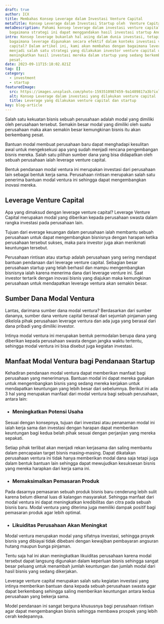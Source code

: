 ```yaml
---
draft: true
author: ICX
title: Membahas Konsep Leverage dalam Investasi Venture Capital
metaTitle: Konsep Leverage dalam Investasi Startup oleh  Venture Capital
metaDescription: Pahami konsep leverage dalam investasi venture capital dan
  bagaimana strategi ini dapat menggandakan hasil investasi startup Anda.
intro: Konsep leverage bukanlah hal asing dalam dunia investasi, tetapi
  bagaimana leverage digunakan secara efektif dalam konteks investasi venture
  capital? Dalam artikel ini, kami akan membahas dengan bagaimana leverage dapat
  menjadi salah satu strategi yang dilakukan investor venture capital untuk
  meningkatkan hasil investasi mereka dalam startup yang sedang berkembang
  pesat.
date: 2023-09-11T15:18:02.821Z
tag: []
category:
  - investment
  - startup
featuredImage:
  src: https://images.unsplash.com/photo-1593510987459-9a1489817a3b?ixlib=rb-4.0.3&ixid=M3wxMjA3fDB8MHxzZWFyY2h8MTJ8fGNhcGl0YWx8ZW58MHx8MHx8fDA%3D&auto=format&fit=crop&w=400&q=60
  alt: Konsep Leverage dalam investasi yang dilakukan venture capital
  title: Leverage yang dilakukan venture capital dan startup
key: blog-article
---
```

<!--StartFragment-->

Salah satu kekuatan bisnis sebuah perusahaan adalah modal yang dimiliki oleh perusahaan tersebut. Semakin besar modal yang dimiliki oleh suatu perusahaan maka akan semakin besar kemungkinan bisnis itu akan berkembang pesat. 

Bantuan modal membuat perusahaan baru dapat menghadapi kesulitan awal untuk mengeksekusi apa yang sudah menjadi rencana pengembangan bisnis mereka. Salah satu pilihan sumber dana yang bisa didapatkan oleh sebuah perusahaan ialah leverage venture capital. 

Bentuk pendanaan modal ventura ini merupakan investasi dari perusahaan lain sebagai bentuk kerja sama. Perusahaan rintisan merupakan salah satu penerima bantuan modal ventura ini sehingga dapat mengembangkan inovasi mereka.

## Leverage Venture Capital 

Apa yang dimaksud dengan leverage venture capital? Leverage Venture Capital merupakan modal yang diberikan kepada perusahaan swasta dalam rangka investasi pada perusahaan lain. 

Tujuan dari everage keuangan dalam perusahaan ialah membantu sebuah perusahaan untuk dapat mengembangkan bisnisnya dengan harapan ketika perusahaan tersebut sukses, maka para investor juga akan menikmati keuntungan tersebut.

Perusahaan rintisan atau startup adalah perusahaan yang sering mendapat bantuan pendanaan dari leverage venture capital. Sebagian besar perusahaan startup yang telah berhasil dan mampu mengembangkan bisnisnya ialah karena menerima dana dari leverage venture ini. Saat investor tertarik dengan inovasi bisnis yang diajukan maka kemungkinan perusahaan untuk mendapatkan leverage ventura akan semakin besar.

## Sumber Dana Modal Ventura

Lantas, darimana sumber dana modal ventura? Berdasarkan dari sumber dananya, sumber dana venture capital berasal dari sejumlah pinjaman yang dikelola pihak perusahaan leverage ventura dan ada juga yang berasal dari dana pribadi yang dimiliki investor. 

Intinya modal ventura ini merupakan bentuk permodalan berupa dana yang diberikan kepada perusahaan swasta dengan jangka waktu tertentu, sehingga modal ventura ini bisa disebut juga kegiatan investasi.

## Manfaat Modal Ventura bagi Pendanaan Startup

Kehadiran pendanaan modal ventura dapat memberikan manfaat bagi perusahaan yang menerimanya. Bantuan modal ini dapat mereka gunakan untuk mengembangkan bisnis yang sedang mereka kerjakan untuk mendapatkan keuntungan yang lebih besar dari sebelumnya. Berikut ini ada 3 hal yang merupakan manfaat dari modal ventura bagi sebuah perusahaan, antara lain:

* ### Meningkatkan Potensi Usaha

Sesuai dengan konsepnya, tujuan dari investasi atau penanaman modal ini ialah kerja sama dan investasi dengan harapan dapat memberikan keuntungan bagi kedua belah pihak sesuai dengan perjanjian yang mereka sepakati. 

Setiap pihak terlibat akan menjadi rekan kerjasama dan saling membantu dalam pencapaian target bisnis masing–masing. Dapat dikatakan perusahaan ventura ini tidak hanya memberikan modal dana saja tetapi juga dalam bentuk bantuan lain sehingga dapat mewujudkan kesuksesan bisnis yang mereka harapkan dari kerja sama ini.

* ### Memaksimalkan Pemasaran Produk

Pada dasarnya pemasaran sebuah produk bisnis baru cenderung lebih sulit karena belum dikenal luas di kalangan masyarakat. Sehingga manfaat dari modal ventura ini dapat meningkatkan kredibilitas dan citra pada sebuah bisnis baru. Modal ventura yang diterima juga memiliki dampak positif bagi pemasaran produk agar lebih optimal.

* ### Likuiditas Perusahaan Akan Meningkat 

Modal ventura merupakan modal yang sifatnya investasi, sehingga proyek bisnis yang dibiayai tidak dibebani dengan kewajiban pembayaran angsuran hutang maupun bunga pinjaman. 

Tentu saja hal ini akan meningkatkan likuiditas perusahaan karena modal tersebut dapat langsung digunakan dalam keperluan bisnis sehingga sangat besar peluang untuk menambah jumlah keuntungan dan jumlah modal dari hasil bisnis yang sedang dikerjakan.

Leverage venture capital merupakan salah satu kegiatan investasi yang intinya memberikan bantuan dana kepada sebuah perusahaan swasta agar dapat berkembang sehingga saling memberikan keuntungan antara kedua perusahaan yang bekerja sama.

Model pendanaan ini sangat berguna khususnya bagi perusahaan rintisan agar dapat mengembangkan bisnis sehingga membawa prospek yang lebih cerah kedepannya.



<!--EndFragment-->